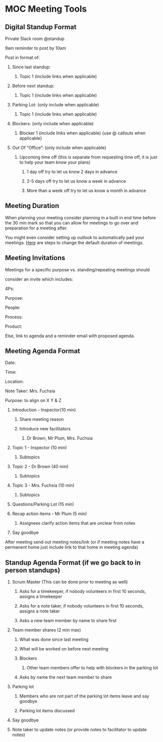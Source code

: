 # MOC Meeting Tools

## Digital Standup Format

Private Slack room @standup

9am reminder to post by 10am

Post in format of:

1. Since last standup:

    1. Topic 1 (include links when applicable)

1. Before next standup:

    1. Topic 1 (include links when applicable)

1. Parking Lot: (only include when applicable)

    1. Topic 1 (include links when applicable)

1. Blockers: (only include when applicable)

    1. Blocker 1 (include links when applicable)
    {use @ callouts when applicable}

1. Out Of “Office”: (only include when applicable)

    1. Upcoming time off (this is separate from requesting time off, it is just to help your team know your plans)
        1. 1 day off try to let us know 2 days in advance

        1. 2-5 days off try to let us know a week in advance

        1. More than a week off try to let us know a month in advance

## Meeting Duration

When planning your meeting consider planning in a built in end time
before the 30 min mark so that you can allow for meetings to go over and
preparation for a meeting after.

You might even consider setting up outlook to automatically pad your
meetings. [Here][link1] are steps to change the default duration of meetings.

[link1]: https://support.microsoft.com/en-us/office/make-all-your-events-shorter-automatically-8fa0fdcb-5eee-4e12-9452-8d59ee33f70a

## Meeting Invitations

Meetings for a specific purpose vs. standing/repeating meetings should

consider an invite which includes:

4Ps:

Purpose:

People:

Process:

Product:

Else, link to agenda and a reminder email with proposed agenda.

## Meeting Agenda Format

Date:

Time:

Location:

Note Taker: Mrs. Fuchsia

Purpose: to align on X Y & Z

1. Introduction - Inspector(10 min)

    1. Share meeting reason

    1. Introduce new facilitators

        1. Dr Brown, Mr Plum, Mrs. Fuchsia

1. Topic 1 - Inspector (10 min)

    1. Subtopics

1. Topic 2 - Dr Brown (40 min)

    1. Subtopics

1. Topic 3 - Mrs. Fuchsia (10 min)

    1. Subtopics

1. Questions/Parking Lot (15 min)

1. Recap action items - Mr Plum (5 min)

    1. Assignees clarify action items that are unclear from notes

1. Say goodbye

After meeting send out meeting notes/link (or if meeting notes have a
permanent home just include link to that home in meeting agenda)

## Standup Agenda Format (if we go back to in person standups)

1. Scrum Master (This can be done prior to meeting as well)

    1. Asks for a timekeeper, if nobody volunteers in first 10 seconds,
    assigns a timekeeper

    1. Asks for a note taker, if nobody volunteers in first 10 seconds,
    assigns a note taker

    1. Asks a new team member by name to share first

1. Team member shares (2 min max)

    1. What was done since last meeting

    1. What will be worked on before next meeting

    1. Blockers

        1. Other team members offer to help with blockers in the parking lot

    1. Asks by name the next team member to share

1. Parking lot

    1. Members who are not part of the parking lot items leave and say goodbye

    1. Parking lot items discussed

1. Say goodbye

1. Note taker to update notes (or provide notes to facilitator to update
notes)
